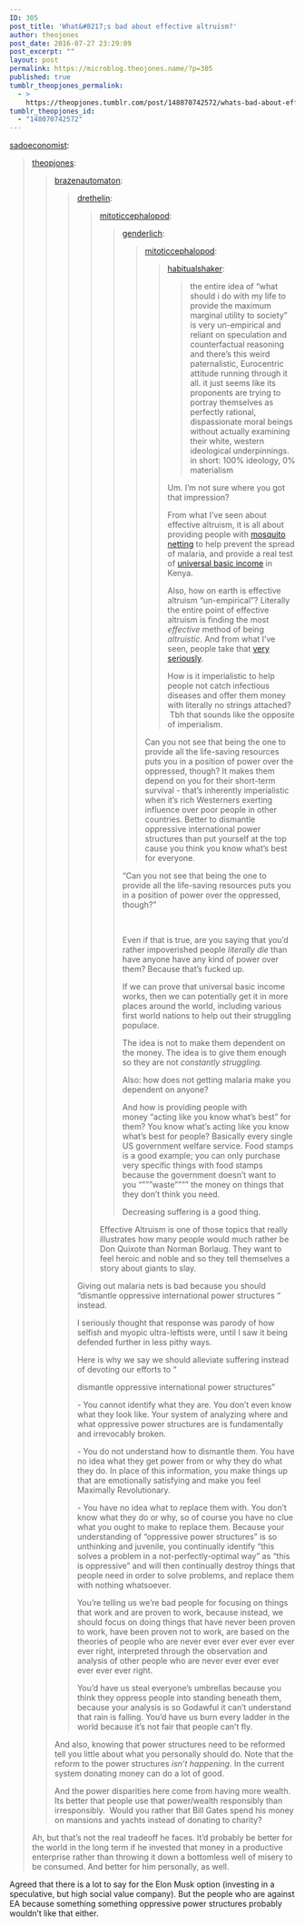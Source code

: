 ```yaml
---
ID: 305
post_title: 'What&#8217;s bad about effective altruism?'
author: theojones
post_date: 2016-07-27 23:29:09
post_excerpt: ""
layout: post
permalink: https://microblog.theojones.name/?p=305
published: true
tumblr_theopjones_permalink:
  - >
    https://theopjones.tumblr.com/post/148070742572/whats-bad-about-effective-altruism
tumblr_theopjones_id:
  - "148070742572"
---
```

<p><a href="https://sadoeconomist.tumblr.com/post/148070093239/whats-bad-about-effective-altruism" class="tumblr_blog">sadoeconomist</a>:</p><blockquote>
<p><a href="https://theopjones.tumblr.com/post/148068893687/whats-bad-about-effective-altruism" class="tumblr_blog">theopjones</a>:</p>
<blockquote>
<p><a href="http://brazenautomaton.tumblr.com/post/148058565039/whats-bad-about-effective-altruism" class="tumblr_blog">brazenautomaton</a>:</p>
<blockquote>
<p><a href="http://drethelin.tumblr.com/post/148056244718/whats-bad-about-effective-altruism" class="tumblr_blog">drethelin</a>:</p>
<blockquote>
<p><a href="https://mitoticcephalopod.tumblr.com/post/148053894201/whats-bad-about-effective-altruism" class="tumblr_blog">mitoticcephalopod</a>:</p>
<blockquote>
<p><a href="http://genderlich.tumblr.com/post/148053274852/whats-bad-about-effective-altruism" class="tumblr_blog">genderlich</a>:</p>
<blockquote>
<p><a href="https://mitoticcephalopod.tumblr.com/post/148052304771/whats-bad-about-effective-altruism" class="tumblr_blog">mitoticcephalopod</a>:</p>

<blockquote><p><a class="tumblr_blog" href="http://habitualshaker.tumblr.com/post/148051990828/whats-bad-about-effective-altruism">habitualshaker</a>:</p>

<blockquote><p>the entire idea of “what should i do with my life to provide the maximum marginal utility to society” is very un-empirical and reliant on speculation and counterfactual reasoning and there’s this weird paternalistic, Eurocentric attitude running through it all. it just seems like its proponents are trying to portray themselves as perfectly rational, dispassionate moral beings without actually examining their white, western ideological underpinnings. in short: 100% ideology, 0% materialism</p></blockquote>
<p>Um. I’m not sure where you got that impression?</p>
<p>From what I’ve seen about effective altruism, it is all about providing people with <a href="https://www.againstmalaria.com/">mosquito netting</a> to help prevent the spread of malaria, and provide a real test of <a href="http://www.slate.com/blogs/moneybox/2016/04/14/universal_basic_income_this_nonprofit_is_about_to_test_it_in_a_big_way.html">universal basic income</a> in Kenya.</p>
<p>Also, how on earth is effective altruism “un-empirical”? Literally the entire point of effective altruism is finding the most <i>effective</i> method of being <i>altruistic</i>. And from what I’ve seen, people take that <a href="http://www.givewell.org/about/givewell-overview">very seriously</a>.</p>
<p>How is it imperialistic to help people not catch infectious diseases and offer them money with literally no strings attached?  Tbh that sounds like the opposite of imperialism. </p>
</blockquote>

<p>Can you not see that being the one to provide all the life-saving resources puts you in a position of power over the oppressed, though? It makes them depend on you for their short-term survival - that’s inherently imperialistic when it’s rich Westerners exerting influence over poor people in other countries. Better to dismantle oppressive international power structures than put yourself at the top cause you think you know what’s best for everyone.</p>
</blockquote>
<p>

“Can you not see that being the one to provide all the life-saving resources puts you in a position of power over the oppressed, though?”

<br /></p>
<p>Even if that is true, are you saying that you’d rather impoverished people <i>literally die</i> than have anyone have any kind of power over them? Because that’s fucked up.</p>
<p>If we can prove that universal basic income works, then we can potentially get it in more places around the world, including various first world nations to help out their struggling populace.</p>
<p>The idea is not to make them dependent on the money. The idea is to give them enough so they are not <i>constantly struggling.</i> </p>
<p>Also: how does not getting malaria make you dependent on anyone?</p>
<p>And how is providing people with money “acting like you know what’s best” for them? You know what’s acting like you know what’s best for people? Basically every single US government welfare service. Food stamps is a good example; you can only purchase very specific things with food stamps because the government doesn’t want to you “”””waste”””” the money on things that they don’t think you need.</p>
<p>Decreasing suffering is a good thing.</p>
</blockquote>
<p>Effective Altruism is one of those topics that really illustrates how many people would much rather be Don Quixote than Norman Borlaug. They want to feel heroic and noble and so they tell themselves a story about giants to slay. </p>
</blockquote>
<p>Giving out malaria nets is bad because you should “dismantle oppressive international power structures
“ instead. <br /></p>
<p>I seriously thought that response was parody of how selfish and myopic ultra-leftists were, until I saw it being defended further in less pithy ways.</p>
<p>Here is why we say we should alleviate suffering instead of devoting our efforts to “

dismantle oppressive international power structures”

</p>
<p>- You cannot identify what they are. You don’t even know what they look like. Your system of analyzing where and what oppressive power structures are is fundamentally and irrevocably broken.</p>
<p>- You do not understand how to dismantle them. You have no idea what they get power from or why they do what they do. In place of this information, you make things up that are emotionally satisfying and make you feel Maximally Revolutionary. </p>
<p>- You have no idea what to replace them with. You don’t know what they do or why, so of course you have no clue what you ought to make to replace them. Because your understanding of “oppressive power structures” is so unthinking and juvenile, you continually identify “this solves a problem in a not-perfectly-optimal way” as “this is oppressive” and will then continually destroy things that people need in order to solve problems, and replace them with nothing whatsoever.</p>
<p>You’re telling us we’re bad people for focusing on things that work and are proven to work, because instead, we should focus on doing things that have never been proven to work, have been proven not to work, are based on the theories of people who are never ever ever ever ever ever ever right, interpreted through the observation and analysis of other people who are never ever ever ever ever ever ever right. </p>
<p>You’d have us steal everyone’s umbrellas because you think they oppress people into standing beneath them, because your analysis is so Godawful it can’t understand that rain is falling. You’d have us burn every ladder in the world because it’s not fair that people can’t fly. </p>
</blockquote>
<p>And also, knowing that power structures need to be reformed tell you little about what you personally should do. Note that the reform to the power structures <i>isn’t happening</i>. In the current system donating money can do a lot of good. </p>
<p>And the power disparities here come from having more wealth. Its better that people use that power/wealth responsibly than irresponsibly.  Would you rather that Bill Gates spend his money on mansions and yachts instead of donating to charity?  </p>
</blockquote>
<p>Ah, but that’s not the real tradeoff he faces. It’d probably be better for the world in the long term if he invested that money in a productive enterprise rather than throwing it down a bottomless well of misery to be consumed. And better for him personally, as well.</p>
</blockquote>
<p>Agreed that there is a lot to say for the Elon Musk option (investing in a speculative, but high social value company). But the people who are against EA because something something oppressive power structures probably wouldn&rsquo;t like that either.  </p>